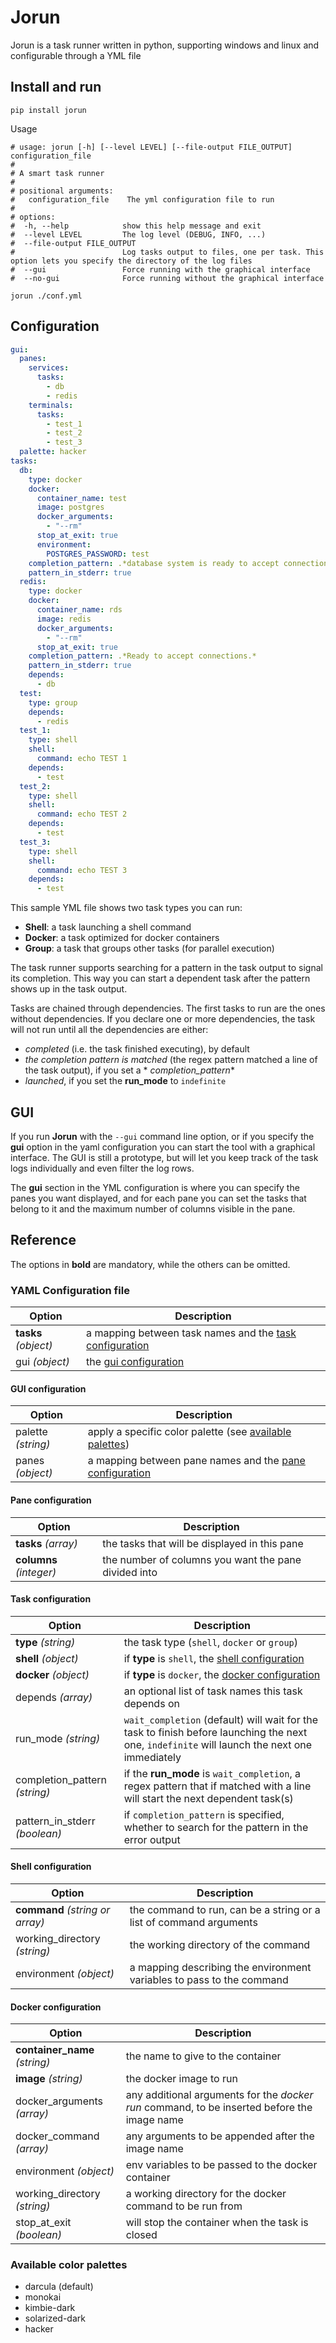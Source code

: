 # Jorun

Jorun is a task runner written in python, supporting windows and linux and configurable through a YML file

## Install and run

```shell
pip install jorun
```

Usage

```shell
# usage: jorun [-h] [--level LEVEL] [--file-output FILE_OUTPUT] configuration_file
# 
# A smart task runner
# 
# positional arguments:
#   configuration_file    The yml configuration file to run
# 
# options:
#  -h, --help            show this help message and exit
#  --level LEVEL         The log level (DEBUG, INFO, ...)
#  --file-output FILE_OUTPUT
#                        Log tasks output to files, one per task. This option lets you specify the directory of the log files
#  --gui                 Force running with the graphical interface
#  --no-gui              Force running without the graphical interface

jorun ./conf.yml
```

## Configuration

```yml
gui:
  panes:
    services:
      tasks:
        - db
        - redis
    terminals:
      tasks:
        - test_1
        - test_2
        - test_3
  palette: hacker
tasks:
  db:
    type: docker
    docker:
      container_name: test
      image: postgres
      docker_arguments:
        - "--rm"
      stop_at_exit: true
      environment:
        POSTGRES_PASSWORD: test
    completion_pattern: .*database system is ready to accept connections.*
    pattern_in_stderr: true
  redis:
    type: docker
    docker:
      container_name: rds
      image: redis
      docker_arguments:
        - "--rm"
      stop_at_exit: true
    completion_pattern: .*Ready to accept connections.*
    pattern_in_stderr: true
    depends:
      - db
  test:
    type: group
    depends:
      - redis
  test_1:
    type: shell
    shell:
      command: echo TEST 1
    depends:
      - test
  test_2:
    type: shell
    shell:
      command: echo TEST 2
    depends:
      - test
  test_3:
    type: shell
    shell:
      command: echo TEST 3
    depends:
      - test
```

This sample YML file shows two task types you can run:

- **Shell**: a task launching a shell command
- **Docker**: a task optimized for docker containers
- **Group**: a task that groups other tasks (for parallel execution)

The task runner supports searching for a pattern in the task output to
signal its completion. This way you can start a dependent task after the pattern
shows up in the task output.

Tasks are chained through dependencies.
The first tasks to run are the ones without dependencies.
If you declare one or more dependencies, the task will not run until all the dependencies are either:

- *completed* (i.e. the task finished executing), by default
- _the completion pattern is matched_ (the regex pattern matched a line of the task output), if you set a *
  *completion_pattern**
- _launched_, if you set the **run_mode** to `indefinite`

## GUI

If you run **Jorun** with the `--gui` command line option, or if you specify the **gui** option
in the yaml configuration you can start the tool with a graphical interface.
The GUI is still a prototype, but will let you keep track of the task logs individually and
even filter the log rows.

The **gui** section in the YML configuration is where you can specify the panes you want displayed,
and for each pane you can set the tasks that belong to it and the maximum number of columns visible in the pane.

## Reference

The options in **bold** are mandatory, while the others can be omitted.

### YAML Configuration file

| Option               | Description                                                                    |
|----------------------|--------------------------------------------------------------------------------|
| **tasks** _(object)_ | a mapping between task names and the [task configuration](#task_configuration) |
| gui _(object)_       | the [gui configuration](#gui_configuration)                                    |

#### <a name="gui_configuration"></a> GUI configuration

| Option             | Description                                                                    |
|--------------------|--------------------------------------------------------------------------------|
| palette _(string)_ | apply a specific color palette (see [available palettes](#color_palettes))     |
| panes _(object)_   | a mapping between pane names and the [pane configuration](#pane_configuration) |

#### <a name="pane_configuration"></a> Pane configuration

| Option                  | Description                                          |
|-------------------------|------------------------------------------------------|
| **tasks** _(array)_     | the tasks that will be displayed in this pane        |
| **columns** _(integer)_ | the number of columns you want the pane divided into |

#### <a name="task_configuration"></a> Task configuration

| Option                        | Description                                                                                                                                   |
|-------------------------------|-----------------------------------------------------------------------------------------------------------------------------------------------|
| **type** _(string)_           | the task type (`shell`, `docker` or `group`)                                                                                                  |
| **shell** _(object)_          | if **type** is `shell`, the [shell configuration](#shell_configuration)                                                                       |
| **docker** _(object)_         | if **type** is `docker`, the [docker configuration](#docker_configuration)                                                                    |
| depends _(array)_             | an optional list of task names this task depends on                                                                                           |
| run_mode _(string)_           | `wait_completion` (default) will wait for the task to finish before launching the next one, `indefinite` will launch the next one immediately |
| completion_pattern _(string)_ | if the **run_mode** is `wait_completion`, a regex pattern that if matched with a line will start the next dependent task(s)                   |
| pattern_in_stderr _(boolean)_ | if `completion_pattern` is specified, whether to search for the pattern in the error output                                                   |

#### <a name="shell_configuration"></a> Shell configuration

| Option                          | Description                                                           |
|---------------------------------|-----------------------------------------------------------------------|
| **command** _(string or array)_ | the command to run, can be a string or a list of command arguments    |
| working_directory _(string)_    | the working directory of the command                                  |
| environment _(object)_          | a mapping describing the environment variables to pass to the command |

#### <a name="docker_configuration"></a> Docker configuration

| Option                        | Description                                                                                 |
|-------------------------------|---------------------------------------------------------------------------------------------|
| **container_name** _(string)_ | the name to give to the container                                                           |
| **image** _(string)_          | the docker image to run                                                                     |
| docker_arguments _(array)_    | any additional arguments for the *docker run* command, to be inserted before the image name |
| docker_command _(array)_      | any arguments to be appended after the image name                                           |
| environment _(object)_        | env variables to be passed to the docker container                                          |
| working_directory _(string)_  | a working directory for the docker command to be run from                                   |
| stop_at_exit _(boolean)_      | will stop the container when the task is closed                                             |

### <a name="color_palettes"></a> Available color palettes

- darcula (default)
- monokai
- kimbie-dark
- solarized-dark
- hacker